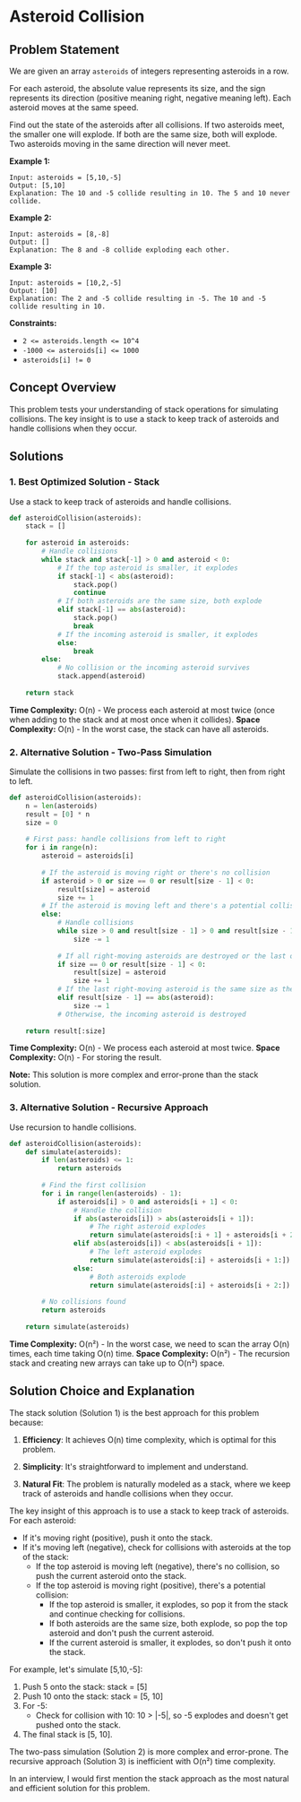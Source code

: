 # Asteroid Collision

## Problem Statement

We are given an array `asteroids` of integers representing asteroids in a row.

For each asteroid, the absolute value represents its size, and the sign represents its direction (positive meaning right, negative meaning left). Each asteroid moves at the same speed.

Find out the state of the asteroids after all collisions. If two asteroids meet, the smaller one will explode. If both are the same size, both will explode. Two asteroids moving in the same direction will never meet.

**Example 1:**
```
Input: asteroids = [5,10,-5]
Output: [5,10]
Explanation: The 10 and -5 collide resulting in 10. The 5 and 10 never collide.
```

**Example 2:**
```
Input: asteroids = [8,-8]
Output: []
Explanation: The 8 and -8 collide exploding each other.
```

**Example 3:**
```
Input: asteroids = [10,2,-5]
Output: [10]
Explanation: The 2 and -5 collide resulting in -5. The 10 and -5 collide resulting in 10.
```

**Constraints:**
- `2 <= asteroids.length <= 10^4`
- `-1000 <= asteroids[i] <= 1000`
- `asteroids[i] != 0`

## Concept Overview

This problem tests your understanding of stack operations for simulating collisions. The key insight is to use a stack to keep track of asteroids and handle collisions when they occur.

## Solutions

### 1. Best Optimized Solution - Stack

Use a stack to keep track of asteroids and handle collisions.

```python
def asteroidCollision(asteroids):
    stack = []
    
    for asteroid in asteroids:
        # Handle collisions
        while stack and stack[-1] > 0 and asteroid < 0:
            # If the top asteroid is smaller, it explodes
            if stack[-1] < abs(asteroid):
                stack.pop()
                continue
            # If both asteroids are the same size, both explode
            elif stack[-1] == abs(asteroid):
                stack.pop()
                break
            # If the incoming asteroid is smaller, it explodes
            else:
                break
        else:
            # No collision or the incoming asteroid survives
            stack.append(asteroid)
    
    return stack
```

**Time Complexity:** O(n) - We process each asteroid at most twice (once when adding to the stack and at most once when it collides).
**Space Complexity:** O(n) - In the worst case, the stack can have all asteroids.

### 2. Alternative Solution - Two-Pass Simulation

Simulate the collisions in two passes: first from left to right, then from right to left.

```python
def asteroidCollision(asteroids):
    n = len(asteroids)
    result = [0] * n
    size = 0
    
    # First pass: handle collisions from left to right
    for i in range(n):
        asteroid = asteroids[i]
        
        # If the asteroid is moving right or there's no collision
        if asteroid > 0 or size == 0 or result[size - 1] < 0:
            result[size] = asteroid
            size += 1
        # If the asteroid is moving left and there's a potential collision
        else:
            # Handle collisions
            while size > 0 and result[size - 1] > 0 and result[size - 1] < abs(asteroid):
                size -= 1
            
            # If all right-moving asteroids are destroyed or the last one is the same size
            if size == 0 or result[size - 1] < 0:
                result[size] = asteroid
                size += 1
            # If the last right-moving asteroid is the same size as the incoming one
            elif result[size - 1] == abs(asteroid):
                size -= 1
            # Otherwise, the incoming asteroid is destroyed
    
    return result[:size]
```

**Time Complexity:** O(n) - We process each asteroid at most twice.
**Space Complexity:** O(n) - For storing the result.

**Note:** This solution is more complex and error-prone than the stack solution.

### 3. Alternative Solution - Recursive Approach

Use recursion to handle collisions.

```python
def asteroidCollision(asteroids):
    def simulate(asteroids):
        if len(asteroids) <= 1:
            return asteroids
        
        # Find the first collision
        for i in range(len(asteroids) - 1):
            if asteroids[i] > 0 and asteroids[i + 1] < 0:
                # Handle the collision
                if abs(asteroids[i]) > abs(asteroids[i + 1]):
                    # The right asteroid explodes
                    return simulate(asteroids[:i + 1] + asteroids[i + 2:])
                elif abs(asteroids[i]) < abs(asteroids[i + 1]):
                    # The left asteroid explodes
                    return simulate(asteroids[:i] + asteroids[i + 1:])
                else:
                    # Both asteroids explode
                    return simulate(asteroids[:i] + asteroids[i + 2:])
        
        # No collisions found
        return asteroids
    
    return simulate(asteroids)
```

**Time Complexity:** O(n²) - In the worst case, we need to scan the array O(n) times, each time taking O(n) time.
**Space Complexity:** O(n²) - The recursion stack and creating new arrays can take up to O(n²) space.

## Solution Choice and Explanation

The stack solution (Solution 1) is the best approach for this problem because:

1. **Efficiency**: It achieves O(n) time complexity, which is optimal for this problem.

2. **Simplicity**: It's straightforward to implement and understand.

3. **Natural Fit**: The problem is naturally modeled as a stack, where we keep track of asteroids and handle collisions when they occur.

The key insight of this approach is to use a stack to keep track of asteroids. For each asteroid:
- If it's moving right (positive), push it onto the stack.
- If it's moving left (negative), check for collisions with asteroids at the top of the stack:
  - If the top asteroid is moving left (negative), there's no collision, so push the current asteroid onto the stack.
  - If the top asteroid is moving right (positive), there's a potential collision:
    - If the top asteroid is smaller, it explodes, so pop it from the stack and continue checking for collisions.
    - If both asteroids are the same size, both explode, so pop the top asteroid and don't push the current asteroid.
    - If the current asteroid is smaller, it explodes, so don't push it onto the stack.

For example, let's simulate [5,10,-5]:
1. Push 5 onto the stack: stack = [5]
2. Push 10 onto the stack: stack = [5, 10]
3. For -5:
   - Check for collision with 10: 10 > |-5|, so -5 explodes and doesn't get pushed onto the stack.
4. The final stack is [5, 10].

The two-pass simulation (Solution 2) is more complex and error-prone. The recursive approach (Solution 3) is inefficient with O(n²) time complexity.

In an interview, I would first mention the stack approach as the most natural and efficient solution for this problem.
